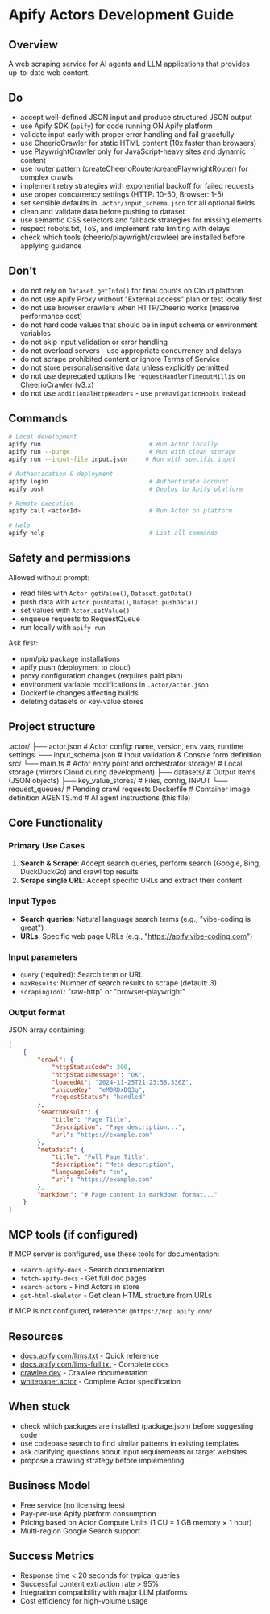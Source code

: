 # Apify Actors Development Guide

## Overview

A web scraping service for AI agents and LLM applications that provides up-to-date web content.

## Do

- accept well-defined JSON input and produce structured JSON output
- use Apify SDK (`apify`) for code running ON Apify platform
- validate input early with proper error handling and fail gracefully
- use CheerioCrawler for static HTML content (10x faster than browsers)
- use PlaywrightCrawler only for JavaScript-heavy sites and dynamic content
- use router pattern (createCheerioRouter/createPlaywrightRouter) for complex crawls
- implement retry strategies with exponential backoff for failed requests
- use proper concurrency settings (HTTP: 10-50, Browser: 1-5)
- set sensible defaults in `.actor/input_schema.json` for all optional fields
- clean and validate data before pushing to dataset
- use semantic CSS selectors and fallback strategies for missing elements
- respect robots.txt, ToS, and implement rate limiting with delays
- check which tools (cheerio/playwright/crawlee) are installed before applying guidance

## Don't

- do not rely on `Dataset.getInfo()` for final counts on Cloud platform
- do not use Apify Proxy without "External access" plan or test locally first
- do not use browser crawlers when HTTP/Cheerio works (massive performance cost)
- do not hard code values that should be in input schema or environment variables
- do not skip input validation or error handling
- do not overload servers - use appropriate concurrency and delays
- do not scrape prohibited content or ignore Terms of Service
- do not store personal/sensitive data unless explicitly permitted
- do not use deprecated options like `requestHandlerTimeoutMillis` on CheerioCrawler (v3.x)
- do not use `additionalHttpHeaders` - use `preNavigationHooks` instead

## Commands
```bash
# Local development
apify run                              # Run Actor locally
apify run --purge                      # Run with clean storage
apify run --input-file input.json     # Run with specific input

# Authentication & deployment
apify login                            # Authenticate account
apify push                             # Deploy to Apify platform

# Remote execution
apify call <actorId>                   # Run Actor on platform

# Help
apify help                             # List all commands
```

## Safety and permissions

Allowed without prompt:
- read files with `Actor.getValue()`, `Dataset.getData()`
- push data with `Actor.pushData()`, `Dataset.pushData()`
- set values with `Actor.setValue()`
- enqueue requests to RequestQueue
- run locally with `apify run`

Ask first:
- npm/pip package installations
- apify push (deployment to cloud)
- proxy configuration changes (requires paid plan)
- environment variable modifications in `.actor/actor.json`
- Dockerfile changes affecting builds
- deleting datasets or key-value stores


## Project structure

.actor/
├── actor.json # Actor config: name, version, env vars, runtime settings
└── input_schema.json # Input validation & Console form definition
src/
└── main.ts # Actor entry point and orchestrator
storage/ # Local storage (mirrors Cloud during development)
├── datasets/ # Output items (JSON objects)
├── key_value_stores/ # Files, config, INPUT
└── request_queues/ # Pending crawl requests
Dockerfile # Container image definition
AGENTS.md # AI agent instructions (this file)

## Core Functionality

### Primary Use Cases

1. **Search & Scrape**: Accept search queries, perform search (Google, Bing, DuckDuckGo) and crawl top results
2. **Scrape single URL**: Accept specific URLs and extract their content

### Input Types

- **Search queries**: Natural language search terms (e.g., "vibe-coding is great")
- **URLs**: Specific web page URLs (e.g., "https://apify.vibe-coding.com")

### Input parameters

- `query` (required): Search term or URL
- `maxResults`: Number of search results to scrape (default: 3)
- `scrapingTool`: "raw-http" or "browser-playwright"

### Output format

JSON array containing:

```json
[
    {
        "crawl": {
            "httpStatusCode": 200,
            "httpStatusMessage": "OK", 
            "loadedAt": "2024-11-25T21:23:58.336Z",
            "uniqueKey": "eM0RDxDQ3q",
            "requestStatus": "handled"
        },
        "searchResult": {
            "title": "Page Title",
            "description": "Page description...",
            "url": "https://example.com"
        },
        "metadata": {
            "title": "Full Page Title",
            "description": "Meta description",
            "languageCode": "en",
            "url": "https://example.com"
        },
        "markdown": "# Page content in markdown format..."
    }
]
```

## MCP tools (if configured)

If MCP server is configured, use these tools for documentation:
- `search-apify-docs` - Search documentation
- `fetch-apify-docs` - Get full doc pages
- `search-actors` - Find Actors in store
- `get-html-skeleton` - Get clean HTML structure from URLs

If MCP is not configured, reference: `@https://mcp.apify.com/`

## Resources
- [docs.apify.com/llms.txt](https://docs.apify.com/llms.txt) - Quick reference
- [docs.apify.com/llms-full.txt](https://docs.apify.com/llms-full.txt) - Complete docs
- [crawlee.dev](https://crawlee.dev) - Crawlee documentation
- [whitepaper.actor](https://whitepaper.actor/) - Complete Actor specification

## When stuck
- check which packages are installed (package.json) before suggesting code
- use codebase search to find similar patterns in existing templates
- ask clarifying questions about input requirements or target websites
- propose a crawling strategy before implementing

## Business Model

- Free service (no licensing fees)
- Pay-per-use Apify platform consumption
- Pricing based on Actor Compute Units (1 CU = 1 GB memory × 1 hour)
- Multi-region Google Search support

## Success Metrics

- Response time < 20 seconds for typical queries
- Successful content extraction rate > 95%
- Integration compatibility with major LLM platforms
- Cost efficiency for high-volume usage

